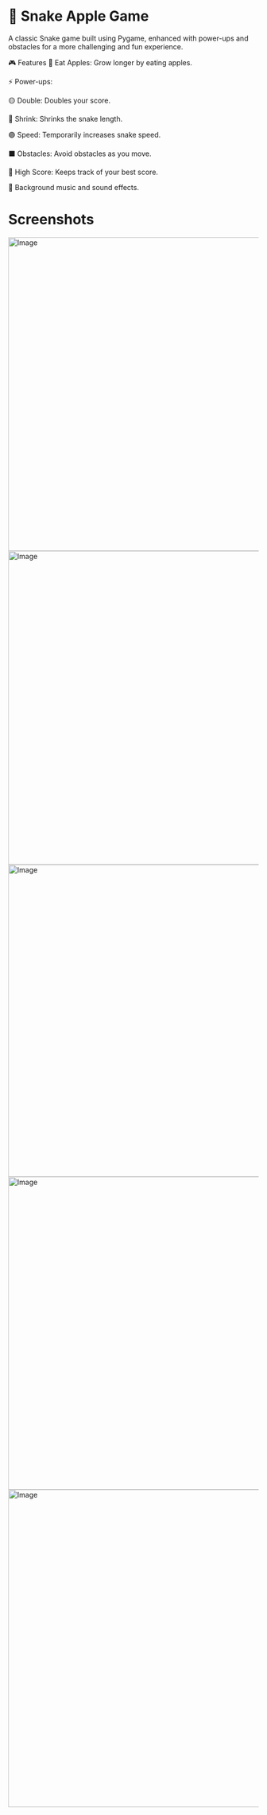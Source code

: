 # 🐍 Snake Apple Game
A classic Snake game built using Pygame, enhanced with power-ups and obstacles for a more challenging and fun experience.

🎮 Features
🍎 Eat Apples: Grow longer by eating apples.

⚡ Power-ups:

🟡 Double: Doubles your score.

🔵 Shrink: Shrinks the snake length.

🟣 Speed: Temporarily increases snake speed.

⬛ Obstacles: Avoid obstacles as you move.

💾 High Score: Keeps track of your best score.

🎵 Background music and sound effects.

# **Screenshots**
<img width="803" height="631" alt="Image" src="https://github.com/user-attachments/assets/fb38ab4d-94d3-4d37-970e-98f238d6d1f4" />
<img width="803" height="631" alt="Image" src="https://github.com/user-attachments/assets/cb80482f-5d4a-46b0-98fb-de74f9e316f5" />
<img width="799" height="628" alt="Image" src="https://github.com/user-attachments/assets/a1c1c872-8e55-4c29-b32f-5214de95844f" />
<img width="803" height="629" alt="Image" src="https://github.com/user-attachments/assets/57b0fbab-d109-4abe-b544-b1e0bd6fd7e3" />
<img width="820" height="639" alt="Image" src="https://github.com/user-attachments/assets/51eaab82-b497-4c28-907a-92871f00294a" />
<!-- Failed to upload "Screen Recording 2025-07-22 at 23.30.09.mov" -->
